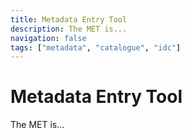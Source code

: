 ```yaml
---
title: Metadata Entry Tool
description: The MET is...
navigation: false
tags: ["metadata", "catalogue", "idc"]
---
```


# Metadata Entry Tool
The MET is...